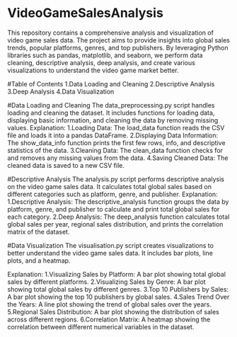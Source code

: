 # VideoGameSalesAnalysis

This repository contains a comprehensive analysis and visualization of video game sales data. The project aims to provide insights into global sales trends, popular platforms, genres, and top publishers. By leveraging Python libraries such as pandas, matplotlib, and seaborn, we perform data cleaning, descriptive analysis, deep analysis, and create various visualizations to understand the video game market better.

#Table of Contents
1.Data Loading and Cleaning
2.Descriptive Analysis
3.Deep Analysis
4.Data Visualization

#Data Loading and Cleaning
The data_preprocessing.py script handles loading and cleaning the dataset. It includes functions for loading data, displaying basic information, and cleaning the data by removing missing values.
Explanation:
1.Loading Data: The load_data function reads the CSV file and loads it into a pandas DataFrame.
2.Displaying Data Information: The show_data_info function prints the first few rows, info, and descriptive statistics of the data.
3.Cleaning Data: The clean_data function checks for and removes any missing values from the data.
4.Saving Cleaned Data: The cleaned data is saved to a new CSV file.

#Descriptive Analysis
The analysis.py script performs descriptive analysis on the video game sales data. It calculates total global sales based on different categories such as platform, genre, and publisher.
Explanation:
1.Descriptive Analysis: The descriptive_analysis function groups the data by platform, genre, and publisher to calculate and print total global sales for each category.
2.Deep Analysis: The deep_analysis function calculates total global sales per year, regional sales distribution, and prints the correlation matrix of the dataset.

#Data Visualization
The visualisation.py script creates visualizations to better understand the video game sales data. It includes bar plots, line plots, and a heatmap.

Explanation:
1.Visualizing Sales by Platform: A bar plot showing total global sales by different platforms.
2.Visualizing Sales by Genre: A bar plot showing total global sales by different genres.
3.Top 10 Publishers by Sales: A bar plot showing the top 10 publishers by global sales.
4.Sales Trend Over the Years: A line plot showing the trend of global sales over the years.
5.Regional Sales Distribution: A bar plot showing the distribution of sales across different regions.
6.Correlation Matrix: A heatmap showing the correlation between different numerical variables in the dataset.

